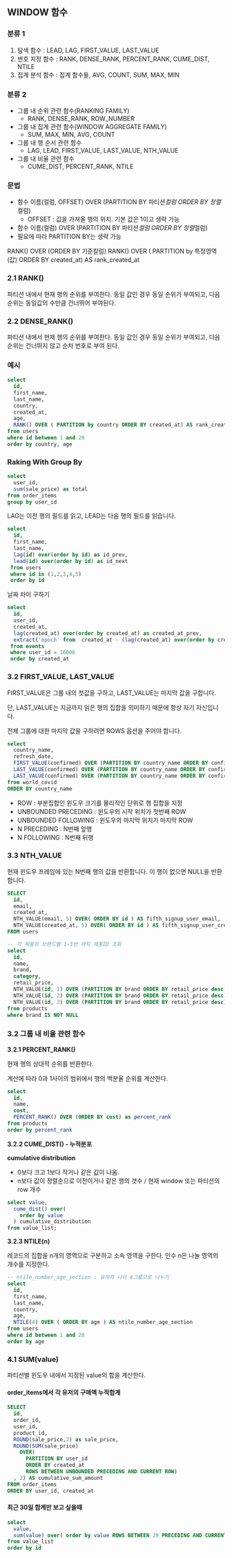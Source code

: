 ## WINDOW 함수

### **분류 1**

1. 탐색 함수 : LEAD, LAG, FIRST_VALUE, LAST_VALUE
2. 번호 지정 함수 : RANK, DENSE_RANK, PERCENT_RANK, CUME_DIST, NTILE
3. 집계 분석 함수 : 집계 함수들, AVG, COUNT, SUM, MAX, MIN

### **분류 2**

-   그룹 내 순위 관련 함수(RANKING FAMILY)
    -   RANK, DENSE_RANK, ROW_NUMBER
-   그룹 내 집계 관련 함수(WINDOW AGGREGATE FAMILY)
    -   SUM, MAX, MIN, AVG, COUNT
-   그룹 내 행 순서 관련 함수
    -   LAG, LEAD, FIRST_VALUE, LAST_VALUE, NTH_VALUE
-   그룹 내 비율 관련 함수
    -   CUME_DIST, PERCENT_RANK, NTILE

### **문법**

-   함수 이름(컬럼, OFFSET) OVER (PARTITION BY 파티션*컬럼 ORDER BY 정렬*컬럼)
    -   OFFSET : 값을 가져올 행의 위치. 기본 값은 1이고 생략 가능
-   함수 이름(컬럼) OVER (PARTITION BY 파티션*컬럼 ORDER BY 정렬*컬럼)
-   필요에 따라 PARTITION BY는 생략 가능

RANK() OVER (ORDER BY 기준칼럼)
RANK() OVER ( PARTITION by 특정영역(값) ORDER BY created_at) AS rank_created_at

### **2.1 RANK()**

파티션 내에서 현재 행의 순위를 부여한다. 동일 값인 경우 동일 순위가 부여되고, 다음 순위는 동일값의 수만큼 건너뛰어 부여된다.

### **2.2 DENSE_RANK()**

파티션 내에서 현재 행의 순위를 부여한다. 동일 값인 경우 동일 순위가 부여되고, 다음 순위는 건너뛰지 않고 순차 번호로 부여 된다.

### 예시

```sql
select
  id,
  first_name,
  last_name,
  country,
  created_at,
  age,
  RANK() OVER ( PARTITION by country ORDER BY created_at) AS rank_created_at
from users
where id between 1 and 20
order by country, age
```

### Raking With Group By

```sql
select
  user_id,
  sum(sale_price) as total
from order_items
group by user_id
```

LAG는 이전 행의 필드를 읽고, LEAD는 다음 행의 필드를 읽습니다.

```sql
select
  id,
  first_name,
  last_name,
  lag(id) over(order by id) as id_prev,
  lead(id) over(order by id) as id_next
 from users
 where id in (1,2,3,4,5)
 order by id
```

날짜 차이 구하기

```sql
select
  id,
  user_id,
  created_at,
  lag(created_at) over(order by created_at) as created_at_prev,
  extract('epoch' from  created_at - (lag(created_at) over(order by created_at))) as prev_visit_second
 from events
 where user_id = 16006
 order by created_at
```

### 3.2 FIRST_VALUE, LAST_VALUE

FIRST_VALUE은 그룹 내의 첫값을 구하고, LAST_VALUE는 마지막 값을 구합니다.

단, LAST_VALUE는 지금까지 읽은 행의 집합을 의미하기 때문에 항상 자기 자신입니다.

전체 그룹에 대한 마지막 값을 구하려면 ROWS 옵션을 주어야 합니다.

```sql
select
  country_name,
  refresh_date,
  FIRST_VALUE(confirmed) OVER (PARTITION BY country_name ORDER BY confirmed) as first,
  LAST_VALUE(confirmed) OVER (PARTITION BY country_name ORDER BY confirmed) as mid,
  LAST_VALUE(confirmed) OVER (PARTITION BY country_name ORDER BY confirmed ROWS BETWEEN UNBOUNDED PRECEDING AND UNBOUNDED FOLLOWING) as last
from world_covid
ORDER BY country_name
```

-   ROW : 부분집합인 윈도우 크기를 물리적인 단위로 행 집합을 지정
-   UNBOUNDED PRECEDING : 윈도우의 시작 위치가 첫번째 ROW
-   UNBOUNDED FOLLOWING : 윈도우의 마지막 위치가 마지막 ROW
-   N PRECEDING : N번째 앞행
-   N FOLLOWING : N번째 뒤행

### 3.3 NTH_VALUE

현재 윈도우 프레임에 있는 N번째 행의 값을 반환합니다. 이 행이 없으면 NULL을 반환합니다.

```sql
SELECT
  id,
  email,
  created_at,
  NTH_VALUE(email, 5) OVER( ORDER BY id ) AS fifth_signup_user_email,
  NTH_VALUE(created_at, 5) OVER( ORDER BY id ) AS fifth_signup_user_created_at
FROM users

-- 각 제품의 브랜드별 1~3번 까지 제품ID 조회
select
  id,
  name,
  brand,
  category,
  retail_price,
  NTH_VALUE(id, 1) OVER (PARTITION BY brand ORDER BY retail_price desc) as first,
  NTH_VALUE(id, 2) OVER (PARTITION BY brand ORDER BY retail_price desc) as second,
  NTH_VALUE(id, 3) OVER (PARTITION BY brand ORDER BY retail_price desc) as third
from products
where brand IS NOT NULL
```

### 3.2 그룹 내 비율 관련 함수

**3.2.1 PERCENT_RANK()**

현재 행의 상대적 순위를 반환한다.

계산에 따라 0과 1사이의 범위에서 행의 백분율 순위를 계산한다.

```sql
select
  id,
  name,
  cost,
  PERCENT_RANK() OVER (ORDER BY cost) as percent_rank
from products
order by percent_rank
```

**3.2.2 CUME_DIST() - 누적분포**

**cumulative distribution**

-   0보다 크고 1보다 작거나 같은 값이 나옴.
-   n보다 값이 정렬순으로 이전이거나 같은 행의 갯수 / 현재 window 또는 파티션의 row 개수

```sql
select value,
  cume_dist() over(
    order by value
  ) cumulative_distribution
from value_list;
```

**3.2.3 NTILE(n)**

레코드의 집합을 n개의 영역으로 구분하고 소속 영역을 구한다. 인수 n은 나눌 영역의 개수를 지정한다.

```sql
-- ntile_number_age_section : 유저의 나이 4그룹으로 나누기
select
  id,
  first_name,
  last_name,
  country,
  age,
  NTILE(4) OVER ( ORDER BY age ) AS ntile_number_age_section
from users
where id between 1 and 20
order by age
```

### 4.1 SUM(value)

파티션별 윈도우 내에서 지정된 value의 합을 계산한다.

#### order_items에서 각 유저의 구매액 누적합계

```sql
SELECT
  id,
  order_id,
  user_id,
  product_id,
  ROUND(sale_price,2) as sale_price,
  ROUND(SUM(sale_price)
    OVER(
      PARTITION BY user_id
      ORDER BY created_at
      ROWS BETWEEN UNBOUNDED PRECEDING AND CURRENT ROW)
  , 2) AS cumulative_sum_amount
FROM order_items
ORDER BY user_id, created_at
```

#### 최근 30일 합계만 보고 싶을때

```sql
select
  value,
  sum(value) over( order by value ROWS BETWEEN 29 PRECEDING AND CURRENT ROW) as total
from value_list
order by id
```
